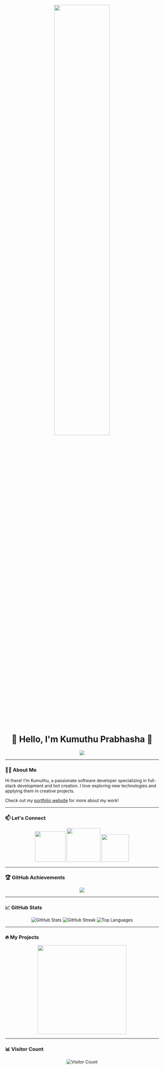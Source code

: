 <p align="center">
  <img src="README3.png" width="60%"/>
</p>

<h1 align="center">👋 Hello, I'm Kumuthu Prabhasha 👋</h1>
<p align="center">
  <a href="https://git.io/typing-svg">
    <img src="https://readme-typing-svg.herokuapp.com?color=F70000&lines=Welcome+to+my+GitHub!;Full-Stack+Developer+and+Enthusiast;Thanks+for+visiting+my+profile!"/>
  </a>
</p>

---

### 🧑‍💻 About Me
Hi there! I'm Kumuthu, a passionate software developer specializing in full-stack development and bot creation. I love exploring new technologies and applying them in creative projects.

Check out my [portfolio website](https://kp.evelocore.com/) for more about my work!

---

### 📫 Let's Connect
<p align="center">
  <a href="https://wa.me/380944814219"><img src="https://preview.redd.it/tpvewx1950311.png?width=1487&format=png&auto=webp&s=be429e3b5e7e51c777497c95b63c5011f9a906b6" width="100"/></a>
  <a href="https://t.me/kumuthu"><img src="https://img.shields.io/badge/Telegram-0088CC?style=for-the-badge&logo=telegram&logoColor=white" width="110"/></a>
  <a href="https://github.com/prabhasha2006"><img src="https://img.shields.io/badge/GitHub-000000?style=for-the-badge&logo=github&logoColor=white" width="90"/></a>
</p>

---

### 🏆 GitHub Achievements
<p align="center">
  <img src="https://github-profile-trophy.vercel.app/?username=prabhasha2006&theme=darkhub&no-frame=true&margin-w=4"/>
</p>

---

### 📈 GitHub Stats
<p align="center">
  <img src="https://github-readme-stats.vercel.app/api?username=prabhasha2006&theme=vue&hide_border=true&include_all_commits=false&count_private=true" alt="GitHub Stats"/>
  <img src="https://github-readme-streak-stats.herokuapp.com/?user=prabhasha2006&theme=vue&hide_border=true" alt="GitHub Streak"/>
  <img src="https://github-readme-stats.vercel.app/api/top-langs/?username=prabhasha2006&theme=vue&hide_border=true&include_all_commits=false&count_private=true&layout=compact" alt="Top Languages"/>
</p>

---

### 🔥 My Projects
<p align="center">
  <a href="https://github.com/prabhasha2006/Red-Dragon">
    <img src="https://denvercoder1-github-readme-stats.vercel.app/api/pin/?username=prabhasha2006&repo=Red-Dragon&theme=chartreuse-dark&icon_color=0000e6&title_color=ff0000&bg_color=222233&text_color=ffffff" width="290"/>
  </a>
</p>

---

### 📊 Visitor Count
<p align="center">
  <img src="https://visitcount.itsvg.in/api?id=prabhasha2006&icon=7&color=0" alt="Visitor Count"/>
</p>
